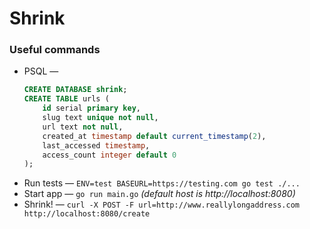 # Shrink

### Useful commands

- PSQL —
  ```sql
  CREATE DATABASE shrink;
  CREATE TABLE urls (
      id serial primary key,
      slug text unique not null,
      url text not null,
      created_at timestamp default current_timestamp(2),
      last_accessed timestamp,
      access_count integer default 0
  );
  ```
- Run tests — `ENV=test BASEURL=https://testing.com go test ./...`
- Start app — `go run main.go` _(default host is http://localhost:8080)_
- Shrink! — `curl -X POST -F url=http://www.reallylongaddress.com http://localhost:8080/create`
